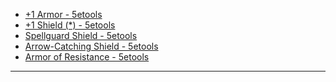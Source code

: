 - [+1 Armor - 5etools](https://5e.tools/items.html#%2b1%20armor_xdmg)
- [+1 Shield (*) - 5etools](https://5e.tools/items.html#%2b1%20shield%20\(*\)_xdmg)
- [Spellguard Shield - 5etools](https://5e.tools/items.html#spellguard%20shield_xdmg)
- [Arrow-Catching Shield - 5etools](https://5e.tools/items.html#arrow-catching%20shield_xdmg)
- [Armor of Resistance - 5etools](https://5e.tools/items.html#armor%20of%20resistance_xdmg)  

--- 